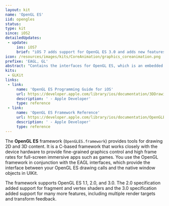 ```yaml
---
layout: kit
name: 'OpenGL ES'
iid: opengles
status:
type: kit
since: iOS2
detailedUpdates:
 - update:
     ios: iOS7
     brief: "iOS 7 adds support for OpenGL ES 3.0 and adds new features to OpenGL ES 2.0."
icon: /resources/images/kits/CoreAnimation/graphics_coreanimation.png
prefixe: 'EAGL, GL'
abstract: "Contains the interfaces for OpenGL ES, which is an embedded version of the OpenGL cross-platform 2D and 3D graphics rendering library."
kits:
 - GLKit
links:
 - link:
     name: 'OpenGL ES Programming Guide for iOS'
     url: https://developer.apple.com/library/ios/documentation/3DDrawing/Conceptual/OpenGLES_ProgrammingGuide/Introduction/Introduction.html
     description: ' - Apple Developer'
     type: reference
 - link:
     name: 'OpenGL ES Framework Reference'
     url: https://developer.apple.com/library/ios/documentation/OpenGLES/Reference/OpenGLES_Framework/index.html
     description: ' - Apple Developer'
     type: reference
---
```


The **OpenGL ES** framework (`OpenGLES.framework`) provides tools for drawing 2D and 3D content. It is a C-based framework that works closely with the device hardware to provide fine-grained graphics control and high frame rates for full-screen immersive apps such as games. You use the OpenGL framework in conjunction with the EAGL interfaces, which provide the interface between your OpenGL ES drawing calls and the native window objects in UIKit.

The framework supports OpenGL ES 1.1, 2.0, and 3.0. The 2.0 specification added support for fragment and vertex shaders and the 3.0 specification added support for many more features, including multiple render targets and transform feedback.
